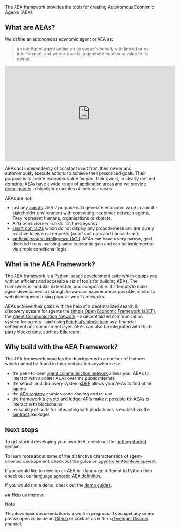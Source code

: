 

The AEA framework provides the tools for creating Autonomous Economic Agents (AEA).

## What are AEAs?

We define an autonomous economic agent or AEA as:

> an intelligent agent acting on an owner's behalf, with limited or no interference, and whose goal is to generate economic value to its owner.

<!-- In short, "software that generates economic value for you". -->

<iframe width="560" height="315" src="https://www.youtube.com/embed/xpJA4IT5X88" frameborder="0" allow="accelerometer; autoplay; encrypted-media; gyroscope; picture-in-picture" allowfullscreen></iframe>

AEAs act independently of constant input from their owner and autonomously execute actions to achieve their prescribed goals. Their purpose is to create economic value for you, their owner, in clearly defined domains. AEAs have a wide range of <a href="app-areas">application areas</a> and we provide <a href="demos">demo guides</a> to highlight examples of their use cases.

<!-- Autonomous Economic Agents are digital entities that run complex dynamic decision-making algorithms for application owners and clients. -->

AEAs are not:

* just any <a href="https://en.wikipedia.org/wiki/Software_agent"  target="_blank">agents</a>: AEAs' purpose is to generate economic value in a multi-stakeholder environment with competing incentives between agents. They represent humans, organisations or objects.
* APIs or sensors which do not have agency.
* <a href="https://en.wikipedia.org/wiki/Smart_contract" target="_blank">smart contracts</a> which do not display any proactiveness and are purely reactive to external requests (=contract calls and transactions). 
* <a href="https://en.wikipedia.org/wiki/Artificial_general_intelligence" target="_blank">artificial general intelligence (AGI)</a>: AEAs can have a very narrow, goal directed focus involving some economic gain and can be implemented via simple conditional logic.


## What is the AEA Framework?

The AEA framework is a Python-based development suite which equips you with an efficient and accessible set of tools for building AEAs. The framework is modular, extensible, and composable. It attempts to make agent development as straightforward an experience as possible, similar to web development using popular web frameworks.

AEAs achieve their goals with the help of a decentralized search & discovery system for agents the <a href="oef-ledger">simple Open Economic Framework (sOEF)</a>, the <a href="acn">Agent Communication Network</a> - a decentralized communication system for agents - and using <a href="oef-ledger">Fetch.ai's blockchain</a> as a financial settlement and commitment layer. AEAs can also be integrated with third-party blockchains, such as <a href="https://ethereum.org/en/" target="_blank">Ethereum</a>.


## Why build with the AEA Framework?

The AEA framework provides the developer with a number of features which cannot be found in this combination anywhere else:

* the peer-to-peer <a href="acn">agent communication network</a> allows your AEAs to interact with all other AEAs over the public internet
* the search and discovery system <a href="simple-oef">sOEF</a> allows your AEAs to find other agents
* the <a href="https://aea-registry.fetch.ai/" target="_blank">AEA registry</a> enables code sharing and re-use
* the framework's <a href="ledger-integration">crypto and ledger APIs</a> make it possible for AEAs to interact with blockchains
* reusability of code for interacting with blockchains is enabled via the <a href="contract">contract</a> packages


## Next steps

To get started developing your own AEA, check out the <a href="quickstart">getting started</a> section.

To learn more about some of the distinctive characteristics of agent-oriented development, check out the guide on <a href="agent-oriented-development">agent-oriented development</a>.

If you would like to develop an AEA in a language different to Python then check out our <a href="language-agnostic-definition">language agnostic AEA definition</a>.

If you would run a demo, check out the <a href="demos">demo guides</a>.


## Help us improve

<div class="admonition note">
  <p class="admonition-title">Note</p>
  <p>This developer documentation is a work in progress. If you spot any errors please open an issue on <a href="https://github.com/fetchai/agents-aea" target="_blank">Github</a> or contact us in the <<a href="https://discord.com/invite/btedfjPJTj" target="_blank">developer Discord channel</a>.</p>
</div>

<br />
